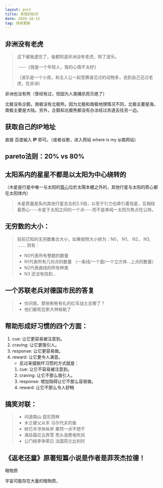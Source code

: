 ```yaml
---
layout: post
title: 奇怪的知识
date: 2020-10-15 
tag: 持续更新
---
```


## 非洲没有老虎
> 这下被我逮住了，谁都知道非洲没有老虎，除了波乐。
>
> ​																		----《我是一个年轻人，我的心情不太好》
>
> （波乐是一个小孩，和主人公一起竞赛谁见过的动物多，说到自己见过老虎，在非洲）

非洲也没有熊（曾经有过，但因为人类捕杀而灭绝了）

北极没有企鹅，南极没有北极熊。因为北极和南极地理情况不同，北极主要是海，南极主要是大陆。另外，企鹅和北极熊都没有办法经过赤道去往另一边。

## 获取自己的IP地址
直接 百度输入 **IP** 即可。（或者谷歌，进入网站 where is my ip类网站）

## pareto法则：20% vs 80%

## 太阳系内的星星不都是以太阳为中心绕转的
（木星是行星中唯一与太阳的[質心](https://zh.wikipedia.org/wiki/質心)位於太陽本體之外的，其他行星与太阳的质心都在太阳体内） 
> 木星质量是系内其他行星总合的2.5倍，以至于引力也牵引着恒星，互相绕着质心----木星于太阳之间的一个点----而不是单纯一太阳为焦点在公转。



## 无穷数的大小：
> 目前已知的无穷数集合大小，如果按照大小排为：N0， N1， N2， N3, ....... 则有：
> - N0代表所有整数的数量
> - N1代表所有几何点的数量 （一条线/一个面/一个立方体...上点的数量）
> - N2代表曲线的所有种类
> - N3 还没有找到...

## 一个苏联老兵对德国市民的答复
> - 你问我，那些彬彬有礼的红军战士去哪了？
> - 他们都死在斯大林格勒了

## 帮助形成好习惯的四个方面：
1. cue: 让它更容易被注意到。
2. craving: 让它更吸引人。
3.  response: 让它更容易做。
4. reward: 让它更令人满意。
    - 反过来摆脱坏习惯的方式就是：
    1. cue: 让它不容易被注意到。
    2. craving: 让它不那么吸引人。
    3. response: 增加阻碍让它不那么容易做。
    4. reward: 让它不那么令人舒畅

## 搞笑对联：
> - 问道南山    盘尼西林
> - 木兰替父从军    马尔代夫钓鱼
> - 树已半寻休纵斧    果然一点不想干
> - 满目霜花云弄雪     秃头浪费电吹风
> - 公门桃李争荣日     法国荷兰比利时

## 《返老还童》原著短篇小说是作者是菲茨杰拉德！

暗物质

宇宙可能存在大量的暗物质，

